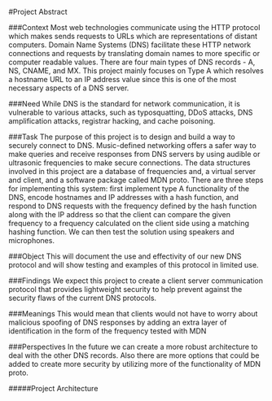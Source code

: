 #Project Abstract

###Context
Most web technologies communicate using the HTTP protocol which makes sends requests to URLs which are representations of distant computers. Domain Name Systems (DNS) facilitate these HTTP network connections and requests by translating domain names to more specific or computer readable values. There are four main types of DNS records - A, NS, CNAME, and MX. This project mainly focuses on Type A which resolves a hostname URL to an IP address value since this is one of the most necessary aspects of a DNS server.

###Need
While DNS is the standard for network communication, it is vulnerable to various attacks, such as typosquatting, DDoS attacks, DNS amplification attacks, registrar hacking, and cache poisoning.

###Task
The purpose of this project is to design and build a way to securely connect to DNS. Music-defined networking offers a safer way to make queries and receive responses from DNS servers by using audible or ultrasonic frequencies to make secure connections. The data structures involved in this project are a database of frequencies and, a virtual server and client, and a software package called MDN proto. 
There are three steps for implementing this system: first implement type A functionality of the DNS, encode hostnames and IP addresses with a hash function, and respond to DNS requests with the frequency defined by the hash function along with the IP address so that the client can compare the given frequency to a frequency calculated on the client side using a matching hashing function. We can then test the solution using speakers and microphones.

###Object
This will document the use and effectivity of our new DNS protocol and will show testing and examples of this protocol in limited use.

###Findings
We expect this project to create a client server communication protocol that provides lightweight security to help prevent against the security flaws of the current DNS protocols.

###Meanings
This would mean that clients would not have to worry about malicious spoofing of DNS responses by adding an extra layer of identification in the form of the frequency tested with MDN

###Perspectives
In the future we can create a more robust architecture to deal with the other DNS records. Also there are more options that could be added to create more security by utilizing more of the functionality of MDN proto.

#####Project Architecture
